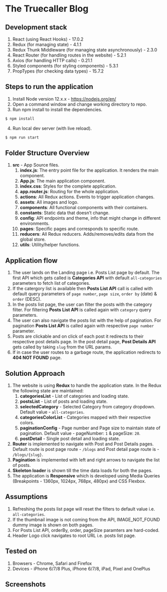 # The Truecaller Blog 

## Development stack
1. React (using React Hooks) - 17.0.2 
2. Redux (for managing state) - 4.1.1
3. Redux Thunk Middleware (for managing state asynchronously) - 2.3.0
3. React Router (for handling routes in the website) - 5.2.1
4. Axios (for handling HTTP calls) - 0.21.1
5. Styled components (for styling components) - 5.3.1
6. PropTypes (for checking data types) - 15.7.2

## Steps to run the application
1. Install Node version 12.x.x - https://nodejs.org/en/ 
2. Open a command window and change working directory to repo.
3. Run npm install to install the dependencies.
```sh
$ npm install
```
4. Run local dev server (with live reload).
```sh
$ npm run start
```

## Folder Structure Overview
1. **src** - App Source files.
    1. **index.js**: The entry point file for the application. It renders the main <App> component.
    2. **App.js**: The main application component.
    3. **index.css**: Styles for the complete application.
    4. **app.router.js**: Routing for the whole application.
    5. **actions**: All Redux actions. Events to trigger application changes.
    6. **assets**: All images and logo.
    7. **components**: All functional components with their containers.
    8. **constants**: Static data that doesn’t change.
    9. **config**: API endpoints and theme, info that might change in different environments.
    10. **pages**: Specific pages and corresponds to specific route.
    11. **reducers**: All Redux reducers. Adds/removes/edits data from the global store.
    12. **utils**: Utility/helper functions.


## Application flow
1. The user lands on the Landing page i.e. Posts List page by default. The first API which gets called is **Categories API** with default ```all-categories``` parameters to fetch list of categories.
2. If the catergory list is available then **Posts List API** call is called with default query parameters of ```page number```, ```page size```, ```order by``` (date) & ```order``` (DESC). 
3. In the posts list page, the user can filter the posts with the category filter. For filtering **Posts List API** is called again with ```category``` query parameters.
4. The user can also navigate the posts list with the help of pagination. For pagination **Posts List API** is called again with respective ```page number``` parameter.
5. Posts are clickable and on click of each post it redirects to their respective post details page. In the post detail page, **Post Details API** gets called by taking ```slug``` from the URL params. 
6. If in case the user routes to a garbage route, the application redirects to **404 NOT FOUND** page. 

## Solution Approach
1. The website is using **Redux** to handle the application state. In the Redux the following state are maintained:
    1. **categoriesList** - List of categories and loading state. 
    2. **postsList** - List of posts and loading state.
    3. **selectedCategory** - Selected Category from category dropdown. Default value - ```all-categories```.
    4. **categoriesColorList** - Categories mapped with their respective colors. 
    5. **paginationConfig** - Page number and Page size to maintain state of pagination. Default value - pageNumber: ```1``` & pageSize: ```20```.
    6. **postDetail** - Single post detail and loading state.
2. **Router** is implemented to navigate with Post and Post Details pages. Default route is post page route -  ```/blogs``` and Post detail page route is - ```/blogs/{slug}```.
3. **Pagination** is implemented with left and right arrows to navigate the list of posts.
4. **Skeleton loader** is shown till the time data loads for both the pages. 
5. The application is **Responsive** which is developed using Media Queries (Breakpoints - 1360px, 1024px, 768px, 480px) and CSS Flexbox. 
 
## Assumptions
1. Refreshing the posts list page will reset the filters to default value i.e. ```all-categories```.
2. If the thumbnail image is not coming from the API, IMAGE_NOT_FOUND dummy image is shown on both pages. 
3. For Posts List API, orderBy, order, pageSize paramters are hard-coded.
4. Header Logo click navigates to root URL i.e. posts list page.

## Tested on 
1. Browsers - Chrome, Safari and Firefox
2. Devices - iPhone 6/7/8 Plus, iPhone 6/7/8, iPad, Pixel and OnePlus 

## Screenshots
